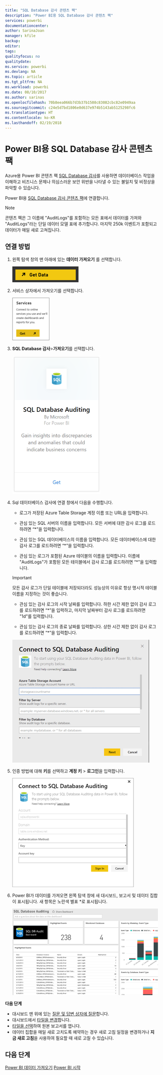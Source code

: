 ```yaml
---
title: "SQL Database 감사 콘텐츠 팩"
description: "Power BI용 SQL Database 감사 콘텐츠 팩"
services: powerbi
documentationcenter: 
author: SarinaJoan
manager: kfile
backup: 
editor: 
tags: 
qualityfocus: no
qualitydate: 
ms.service: powerbi
ms.devlang: NA
ms.topic: article
ms.tgt_pltfrm: NA
ms.workload: powerbi
ms.date: 08/10/2017
ms.author: sarinas
ms.openlocfilehash: 70b8eea066b7d3b37b1508c83082cbc82e0949aa
ms.sourcegitcommit: c24e5d7bd1806e0d637e974b5143ab5125298fc6
ms.translationtype: HT
ms.contentlocale: ko-KR
ms.lasthandoff: 02/19/2018
---
```

# <a name="sql-database-auditing-content-pack-for-power-bi"></a>Power BI용 SQL Database 감사 콘텐츠 팩
Azure용 Power BI 콘텐츠 팩 [SQL Database 감사](http://azure.microsoft.com/documentation/articles/sql-database-auditing-get-started/)를 사용하면 데이터베이스 작업을 이해하고 비즈니스 문제나 의심스러운 보안 위반을 나타낼 수 있는 불일치 및 비정상을 파악할 수 있습니다. 

Power BI용 [SQL Database 감사 콘텐츠 팩](https://app.powerbi.com/getdata/services/sql-db-auditing)에 연결합니다.

>[!NOTE]
>콘텐츠 팩은 그 이름에 "AuditLogs"를 포함하는 모든 표에서 데이터를 가져와 "AuditLogs"라는 단일 데이터 모델 표에 추가합니다. 마지막 250k 이벤트가 포함되고 데이터가 매일 새로 고쳐집니다.

## <a name="how-to-connect"></a>연결 방법
1. 왼쪽 탐색 창의 맨 아래에 있는 **데이터 가져오기** 를 선택합니다.
   
   ![](media/service-connect-to-azure-sql-database-auditing/pbi_getdata.png) 
2. 서비스 상자에서 가져오기를 선택합니다.
   
   ![](media/service-connect-to-azure-sql-database-auditing/pbi_getservices.png) 
3. **SQL Database 감사**\>**가져오기**를 선택합니다.
   
   ![](media/service-connect-to-azure-sql-database-auditing/sqldbaudit.png)
4. Sql 데이터베이스 감사에 연결 창에서 다음을 수행합니다.
   
   - 로그가 저장된 Azure Table Storage 계정 이름 또는 URL을 입력합니다.
   
   - 관심 있는 SQL 서버의 이름을 입력합니다. 모든 서버에 대한 감사 로그를 로드하려면 “\*”을 입력합니다.
   
   - 관심 있는 SQL 데이터베이스의 이름을 입력합니다. 모든 데이터베이스에 대한 감사 로그를 로드하려면 “\*”을 입력합니다.
   
   - 관심 있는 로그가 포함된 Azure 테이블의 이름을 입력합니다. 이름에 "AuditLogs"가 포함된 모든 테이블에서 감사 로그를 로드하려면 “\*”을 입력합니다.
   
   >[!IMPORTANT]
   >모든 감사 로그가 단일 테이블에 저장되더라도 성능상의 이유로 항상 명시적 테이블 이름을 지정하는 것이 좋습니다.
   
   - 관심 있는 감사 로그의 시작 날짜를 입력합니다. 하한 시간 제한 없이 감사 로그를 로드하려면 “\*”을 입력하고, 마지막 날짜부터 감사 로그를 로드하려면 "1d"를 입력합니다.
   
   - 관심 있는 감사 로그의 종료 날짜를 입력합니다. 상한 시간 제한 없이 감사 로그를 로드하려면 “\*”을 입력합니다.
   
   ![](media/service-connect-to-azure-sql-database-auditing/dbauditing_param.png)
5. 인증 방법에 대해 **키**를 선택하고 **계정 키** \> **로그인**을 입력합니다.
   
   ![](media/service-connect-to-azure-sql-database-auditing/pbi_sqlauditing3.png)
6. Power BI가 데이터를 가져오면 왼쪽 탐색 창에 새 대시보드, 보고서 및 데이터 집합이 표시됩니다. 새 항목은 노란색 별표 \*로 표시됩니다.
   
   ![](media/service-connect-to-azure-sql-database-auditing/pbi_sqldbauditingnewdash.png)

**다음 단계**

* 대시보드 맨 위에 있는 [질문 및 답변 상자에 질문](power-bi-q-and-a.md)합니다.
* 대시보드에서 [타일을 변경](service-dashboard-edit-tile.md)합니다.
* [타일을 선택](service-dashboard-tiles.md)하여 원본 보고서를 엽니다.
* 데이터 집합을 매일 새로 고치도록 예약하는 경우 새로 고침 일정을 변경하거나 **지금 새로 고침**을 사용하여 필요할 때 새로 고칠 수 있습니다.

## <a name="next-steps"></a>다음 단계
[Power BI 데이터 가져오기](service-get-data.md)
[Power BI 시작](service-get-started.md)
